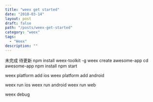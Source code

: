 ```yaml
---
title: "weex get started"
date: "2018-03-14"
layout: post
draft: false
path: "/posts/weex-get-started"
category: "weex"
tags:
  - "Weex"
description: ""
---
```

未完成 待更新
npm install weex-toolkit -g
weex create awesome-app
cd awesome-app
npm install
npm start

weex platform add ios
weex platform add android

weex run ios
weex run android
weex run web

weex debug
